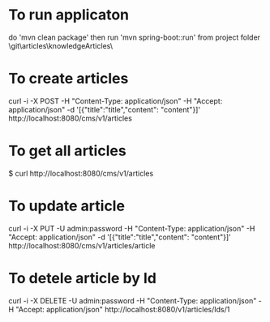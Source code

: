 # To run applicaton
do 'mvn clean package'
then run 'mvn spring-boot::run' from project folder \git\articles\knowledgeArticles\


# To create articles
curl -i -X POST -H "Content-Type: application/json" -H "Accept: application/json" -d  '[{"title":"title","content": "content"}]' http://localhost:8080/cms/v1/articles

# To get all articles
$ curl http://localhost:8080/cms/v1/articles

# To update article
curl -i -X PUT -U admin:password -H "Content-Type: application/json" -H "Accept: application/json" -d  '[{"title":"title","content": "content"}]' http://localhost:8080/cms/v1/articles/article

# To detele article by Id
curl -i -X DELETE -U admin:password -H "Content-Type: application/json" -H "Accept: application/json"  http://localhost:8080/v1/articles/Ids/1

